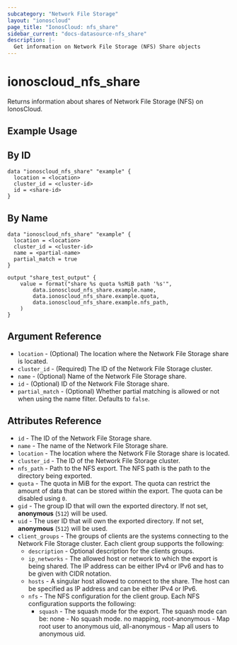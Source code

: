 ```yaml
---
subcategory: "Network File Storage"
layout: "ionoscloud"
page_title: "IonosCloud: nfs_share"
sidebar_current: "docs-datasource-nfs_share"
description: |-
  Get information on Network File Storage (NFS) Share objects
---
```


# ionoscloud_nfs_share

Returns information about shares of Network File Storage (NFS) on IonosCloud.

## Example Usage

## By ID
```hcl
data "ionoscloud_nfs_share" "example" {
  location = <location>
  cluster_id = <cluster-id>
  id = <share-id>
}
```

## By Name
```hcl
data "ionoscloud_nfs_share" "example" {
  location = <location>
  cluster_id = <cluster-id>
  name = <partial-name>
  partial_match = true
}

output "share_test_output" {
    value = format("share %s quota %sMiB path '%s'",
        data.ionoscloud_nfs_share.example.name,
        data.ionoscloud_nfs_share.example.quota,
        data.ionoscloud_nfs_share.example.nfs_path,
    )
}
```

## Argument Reference

- `location` - (Optional) The location where the Network File Storage share is located.
- `cluster_id` - (Required) The ID of the Network File Storage cluster.
- `name` - (Optional) Name of the Network File Storage share.
- `id` - (Optional) ID of the Network File Storage share.
- `partial_match` - (Optional) Whether partial matching is allowed or not when using the name filter. Defaults to `false`.

## Attributes Reference

- `id` - The ID of the Network File Storage share.
- `name` - The name of the Network File Storage share.
- `location` - The location where the Network File Storage share is located.
- `cluster_id` - The ID of the Network File Storage cluster.
- `nfs_path` - Path to the NFS export. The NFS path is the path to the directory being exported.
- `quota` - The quota in MiB for the export. The quota can restrict the amount of data that can be stored within the export. The quota can be disabled using `0`.
- `gid` - The group ID that will own the exported directory. If not set, **anonymous** (`512`) will be used.
- `uid` - The user ID that will own the exported directory. If not set, **anonymous** (`512`) will be used.
- `client_groups` - The groups of clients are the systems connecting to the Network File Storage cluster. Each client group supports the following:
    - `description` - Optional description for the clients groups.
    - `ip_networks` - The allowed host or network to which the export is being shared. The IP address can be either IPv4 or IPv6 and has to be given with CIDR notation.
    - `hosts` - A singular host allowed to connect to the share. The host can be specified as IP address and can be either IPv4 or IPv6.
    - `nfs` - The NFS configuration for the client group. Each NFS configuration supports the following:
        - `squash` - The squash mode for the export. The squash mode can be: none - No squash mode. no mapping, root-anonymous - Map root user to anonymous uid, all-anonymous - Map all users to anonymous uid.